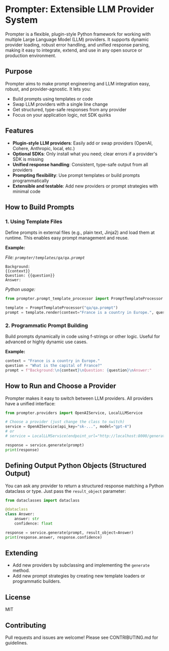 
# Prompter: Extensible LLM Provider System

Prompter is a flexible, plugin-style Python framework for working with multiple Large Language Model (LLM) providers. It supports dynamic provider loading, robust error handling, and unified response parsing, making it easy to integrate, extend, and use in any open source or production environment.

## Purpose
Prompter aims to make prompt engineering and LLM integration easy, robust, and provider-agnostic. It lets you:
- Build prompts using templates or code
- Swap LLM providers with a single line change
- Get structured, type-safe responses from any provider
- Focus on your application logic, not SDK quirks

## Features
- **Plugin-style LLM providers**: Easily add or swap providers (OpenAI, Cohere, Anthropic, local, etc.)
- **Optional SDKs**: Only install what you need; clear errors if a provider's SDK is missing
- **Unified response handling**: Consistent, type-safe output from all providers
- **Prompting flexibility**: Use prompt templates or build prompts programmatically
- **Extensible and testable**: Add new providers or prompt strategies with minimal code

## How to Build Prompts

### 1. Using Template Files
Define prompts in external files (e.g., plain text, Jinja2) and load them at runtime. This enables easy prompt management and reuse.

**Example:**

_File: `prompter/templates/qa/qa.prompt`_
```
Background:
{{context}}
Question: {{question}}
Answer:
```

_Python usage:_
```python
from prompter.prompt_template_processor import PromptTemplateProcessor

template = PromptTemplateProcessor("qa/qa.prompt")
prompt = template.render(context="France is a country in Europe.", question="What is the capital of France?")
```

### 2. Programmatic Prompt Building
Build prompts dynamically in code using f-strings or other logic. Useful for advanced or highly dynamic use cases.

**Example:**
```python
context = "France is a country in Europe."
question = "What is the capital of France?"
prompt = f"Background:\n{context}\nQuestion: {question}\nAnswer:"
```

## How to Run and Choose a Provider

Prompter makes it easy to switch between LLM providers. All providers have a unified interface:

```python
from prompter.providers import OpenAIService, LocalLLMService

# Choose a provider (just change the class to switch)
service = OpenAIService(api_key="sk-...", model="gpt-4")
# or
# service = LocalLLMService(endpoint_url="http://localhost:8000/generate", model="llama-3")

response = service.generate(prompt)
print(response)
```

## Defining Output Python Objects (Structured Output)

You can ask any provider to return a structured response matching a Python dataclass or type. Just pass the `result_object` parameter:

```python
from dataclasses import dataclass

@dataclass
class Answer:
    answer: str
    confidence: float

response = service.generate(prompt, result_object=Answer)
print(response.answer, response.confidence)
```

## Extending
- Add new providers by subclassing and implementing the `generate` method.
- Add new prompt strategies by creating new template loaders or programmatic builders.

## License
MIT

## Contributing
Pull requests and issues are welcome! Please see CONTRIBUTING.md for guidelines.
